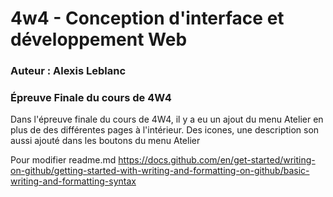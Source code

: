 # 4w4 - Conception d'interface et développement Web
### Auteur : Alexis Leblanc
### Épreuve Finale du cours de 4W4

Dans l'épreuve finale du cours de 4W4, il y a eu un ajout du menu Atelier en plus de des différentes pages à l'intérieur.
Des icones, une description son aussi ajouté dans les boutons du menu Atelier

Pour modifier readme.md
https://docs.github.com/en/get-started/writing-on-github/getting-started-with-writing-and-formatting-on-github/basic-writing-and-formatting-syntax